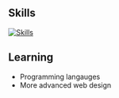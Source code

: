 ## Skills
[![Skills](https://skillicons.dev/icons?i=python,html,css,javascript,github,cpp,ai,ps,pr,robloxstudio&theme=dark)](https://skillicons.dev)
## Learning
- Programming langauges
- More advanced web design

<!--
**dominikclark/dominikclark** is a ✨ _special_ ✨ repository because its `README.md` (this file) appears on your GitHub profile.

Here are some ideas to get you started:

- 🔭 I’m currently working on ...
- 🌱 I’m currently learning ...
- 👯 I’m looking to collaborate on ...
- 🤔 I’m looking for help with ...
- 💬 Ask me about ...
- 📫 How to reach me: ...
- 😄 Pronouns: ...
- ⚡ Fun fact: ...
-->
